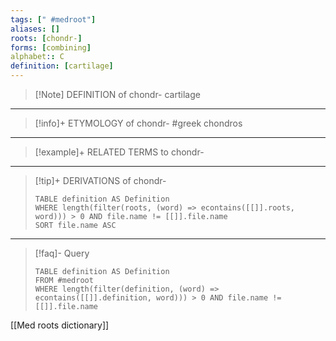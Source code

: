 ```yaml
---
tags: [" #medroot"]
aliases: []
roots: [chondr-]
forms: [combining]
alphabet:: C
definition: [cartilage]
---
```

>[!Note] DEFINITION of chondr-
>cartilage
_____
>[!info]+ ETYMOLOGY of chondr-
>#greek chondros
_____
>[!example]+ RELATED TERMS to chondr-
>
_____
>[!tip]+ DERIVATIONS of chondr-
>```dataview
>TABLE definition AS Definition 
>WHERE length(filter(roots, (word) => econtains([[]].roots, word))) > 0 AND file.name != [[]].file.name
>SORT file.name ASC
>```
_____
>[!faq]- Query
>```dataview
>TABLE definition AS Definition
>FROM #medroot
>WHERE length(filter(definition, (word) => econtains([[]].definition, word))) > 0 AND file.name != [[]].file.name
>```

[[Med roots dictionary]]